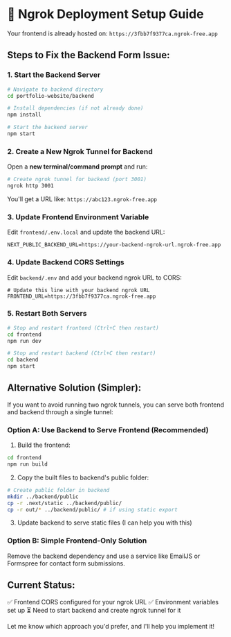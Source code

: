 # 🚀 Ngrok Deployment Setup Guide

Your frontend is already hosted on: `https://3fbb7f9377ca.ngrok-free.app`

## Steps to Fix the Backend Form Issue:

### 1. Start the Backend Server
```bash
# Navigate to backend directory
cd portfolio-website/backend

# Install dependencies (if not already done)
npm install

# Start the backend server
npm start
```

### 2. Create a New Ngrok Tunnel for Backend
Open a **new terminal/command prompt** and run:
```bash
# Create ngrok tunnel for backend (port 3001)
ngrok http 3001
```

You'll get a URL like: `https://abc123.ngrok-free.app`

### 3. Update Frontend Environment Variable
Edit `frontend/.env.local` and update the backend URL:
```env
NEXT_PUBLIC_BACKEND_URL=https://your-backend-ngrok-url.ngrok-free.app
```

### 4. Update Backend CORS Settings
Edit `backend/.env` and add your backend ngrok URL to CORS:
```env
# Update this line with your backend ngrok URL
FRONTEND_URL=https://3fbb7f9377ca.ngrok-free.app
```

### 5. Restart Both Servers
```bash
# Stop and restart frontend (Ctrl+C then restart)
cd frontend
npm run dev

# Stop and restart backend (Ctrl+C then restart)
cd backend  
npm start
```

## Alternative Solution (Simpler):
If you want to avoid running two ngrok tunnels, you can serve both frontend and backend through a single tunnel:

### Option A: Use Backend to Serve Frontend (Recommended)
1. Build the frontend:
```bash
cd frontend
npm run build
```

2. Copy the built files to backend's public folder:
```bash
# Create public folder in backend
mkdir ../backend/public
cp -r .next/static ../backend/public/
cp -r out/* ../backend/public/ # if using static export
```

3. Update backend to serve static files (I can help you with this)

### Option B: Simple Frontend-Only Solution
Remove the backend dependency and use a service like EmailJS or Formspree for contact form submissions.

## Current Status:
✅ Frontend CORS configured for your ngrok URL
✅ Environment variables set up
⏳ Need to start backend and create ngrok tunnel for it

Let me know which approach you'd prefer, and I'll help you implement it!